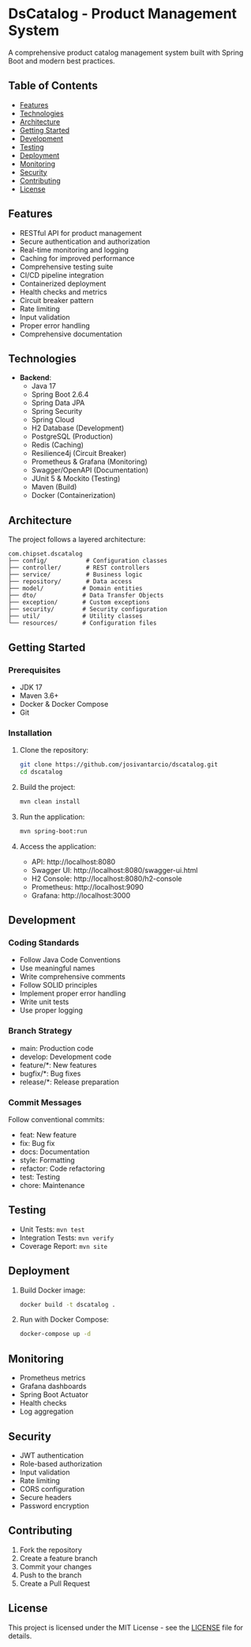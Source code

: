# DsCatalog - Product Management System

A comprehensive product catalog management system built with Spring Boot and modern best practices.

## Table of Contents
- [Features](#features)
- [Technologies](#technologies)
- [Architecture](#architecture)
- [Getting Started](#getting-started)
- [Development](#development)
- [Testing](#testing)
- [Deployment](#deployment)
- [Monitoring](#monitoring)
- [Security](#security)
- [Contributing](#contributing)
- [License](#license)

## Features
- RESTful API for product management
- Secure authentication and authorization
- Real-time monitoring and logging
- Caching for improved performance
- Comprehensive testing suite
- CI/CD pipeline integration
- Containerized deployment
- Health checks and metrics
- Circuit breaker pattern
- Rate limiting
- Input validation
- Proper error handling
- Comprehensive documentation

## Technologies
- **Backend**:
  - Java 17
  - Spring Boot 2.6.4
  - Spring Data JPA
  - Spring Security
  - Spring Cloud
  - H2 Database (Development)
  - PostgreSQL (Production)
  - Redis (Caching)
  - Resilience4j (Circuit Breaker)
  - Prometheus & Grafana (Monitoring)
  - Swagger/OpenAPI (Documentation)
  - JUnit 5 & Mockito (Testing)
  - Maven (Build)
  - Docker (Containerization)

## Architecture
The project follows a layered architecture:
```
com.chipset.dscatalog
├── config/           # Configuration classes
├── controller/       # REST controllers
├── service/          # Business logic
├── repository/       # Data access
├── model/           # Domain entities
├── dto/             # Data Transfer Objects
├── exception/       # Custom exceptions
├── security/        # Security configuration
├── util/            # Utility classes
└── resources/       # Configuration files
```

## Getting Started

### Prerequisites
- JDK 17
- Maven 3.6+
- Docker & Docker Compose
- Git

### Installation
1. Clone the repository:
   ```bash
   git clone https://github.com/josivantarcio/dscatalog.git
   cd dscatalog
   ```

2. Build the project:
   ```bash
   mvn clean install
   ```

3. Run the application:
   ```bash
   mvn spring-boot:run
   ```

4. Access the application:
   - API: http://localhost:8080
   - Swagger UI: http://localhost:8080/swagger-ui.html
   - H2 Console: http://localhost:8080/h2-console
   - Prometheus: http://localhost:9090
   - Grafana: http://localhost:3000

## Development

### Coding Standards
- Follow Java Code Conventions
- Use meaningful names
- Write comprehensive comments
- Follow SOLID principles
- Implement proper error handling
- Write unit tests
- Use proper logging

### Branch Strategy
- main: Production code
- develop: Development code
- feature/*: New features
- bugfix/*: Bug fixes
- release/*: Release preparation

### Commit Messages
Follow conventional commits:
- feat: New feature
- fix: Bug fix
- docs: Documentation
- style: Formatting
- refactor: Code refactoring
- test: Testing
- chore: Maintenance

## Testing
- Unit Tests: `mvn test`
- Integration Tests: `mvn verify`
- Coverage Report: `mvn site`

## Deployment
1. Build Docker image:
   ```bash
   docker build -t dscatalog .
   ```

2. Run with Docker Compose:
   ```bash
   docker-compose up -d
   ```

## Monitoring
- Prometheus metrics
- Grafana dashboards
- Spring Boot Actuator
- Health checks
- Log aggregation

## Security
- JWT authentication
- Role-based authorization
- Input validation
- Rate limiting
- CORS configuration
- Secure headers
- Password encryption

## Contributing
1. Fork the repository
2. Create a feature branch
3. Commit your changes
4. Push to the branch
5. Create a Pull Request

## License
This project is licensed under the MIT License - see the [LICENSE](LICENSE) file for details.
